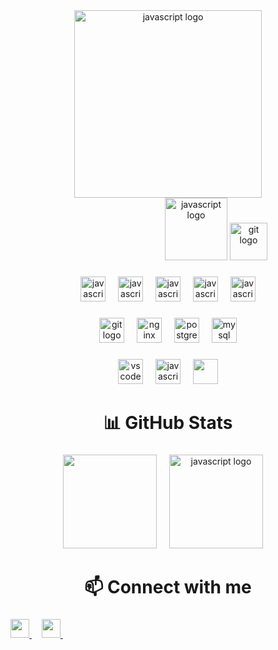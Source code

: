 <div align="center">
  <img src="https://capsule-render.vercel.app/api?type=waving&height=237&color=9800C2&text=Hey!%20I'm%20Dipas&fontAlign=50&fontAlignY=31&fontColor=ffff&animation=twinkling&section=header&reversal=false&desc=GoLang%20•%20Alchemist%20•%20Poet&descAlignY=50" height="300" alt="javascript logo"  />
</div>

<div align="center">
  <img width="150" />
  <img src="https://i.imgur.com/YNcmMmB.gif" height="100" alt="javascript logo"  />  <img src="https://readme-typing-svg.demolab.com?font=Press+Start+2P&pause=1000&color=9800C2&width=435&lines=I'm+a+web+developer;And+I+love+Go" height="60" alt="git logo"  />
</div>

###

<div align="center">
  <img src="https://skillicons.dev/icons?i=go" height="40" alt="javascript logo"  />
  <img width="12" />
  <img src="https://skillicons.dev/icons?i=php" height="40" alt="javascript logo"  />
  <img width="12" />
  <img src="https://skillicons.dev/icons?i=html" height="40" alt="javascript logo"  />
  <img width="12" />
  <img src="https://skillicons.dev/icons?i=css" height="40" alt="javascript logo"  />
  <img width="12" />
  <img src="https://skillicons.dev/icons?i=js" height="40" alt="javascript logo"  />
</div>

###

<div align="center">
  <img src="https://skillicons.dev/icons?i=git" height="40" alt="git logo"  />
  <img width="12" />
  <img src="https://skillicons.dev/icons?i=nginx" height="40" alt="nginx logo"  />
  <img width="12" />
  <img src="https://skillicons.dev/icons?i=postgres" height="40" alt="postgresql logo"  />
  <img width="12" />
  <img src="https://skillicons.dev/icons?i=mysql" height="40" alt="mysql logo"  />
</div>


###

<div align="center">
  <img src="https://skillicons.dev/icons?i=vscode" height="40" alt="vscode logo"  />
  <img width="12" />
  <img src="https://skillicons.dev/icons?i=figma" height="40" alt="javascript logo"  />
  <img width="12" />
  <img src="https://skillicons.dev/icons?i=linux" height="40" alt=""  />
</div>


<h1 align="center">📊 GitHub Stats </h1>

###
<div align="center">
  <img src="https://github-readme-stats.vercel.app/api?username=DipasDi&show_icons=true&theme=radical" height="150" alt=""  />
  <img width="12" />
  <img src="https://streak-stats.demolab.com?user=DipasDi&theme=dark&hide_border=true" height="150" alt="javascript logo"  />
  <img width="12" />
</div>

<h1 align="center">📫 Connect with me</h1>

###
<div align="left">
  <a href="https://freelogopng.com/images/all_img/1683044996telegram-logo-png.png">
    <img src="https://freelogopng.com/images/all_img/1683044996telegram-logo-png.png" height="30" alt=""  />
  </a>
  <img width="12" />
  <a href="https://discord.com/users/1075427758898950174">
    <img src="https://freelogopng.com/images/all_img/1691730813discord-icon-png.png" height="30" alt=""  />
  </a>
  <img width="12" />
</div>



